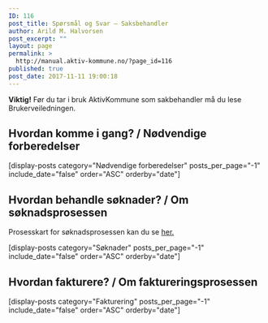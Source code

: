 ```yaml
---
ID: 116
post_title: Spørsmål og Svar – Saksbehandler
author: Arild M. Halvorsen
post_excerpt: ""
layout: page
permalink: >
  http://manual.aktiv-kommune.no/?page_id=116
published: true
post_date: 2017-11-11 19:00:18
---
```

**Viktig!** Før du tar i bruk AktivKommune som sakbehandler må du lese Brukerveiledningen.

## Hvordan komme i gang? / Nødvendige forberedelser
[display-posts category="Nødvendige forberedelser" posts_per_page="-1" include_date="false" order="ASC" orderby="date"]

## Hvordan behandle søknader? / Om søknadsprosessen
Prosesskart for søknadsprosessen kan du se [her.](http://manual.aktiv-kommune.no/wp-content/uploads/2018/01/Aktivkommune-prosesskart-for-søknadsprosessen-nivå-1-PDF.pdf)

[display-posts category="Søknader" posts_per_page="-1" include_date="false" order="ASC" orderby="date"]

## Hvordan fakturere? / Om faktureringsprosessen
[display-posts category="Fakturering" posts_per_page="-1" include_date="false" order="ASC" orderby="date"]
